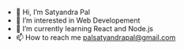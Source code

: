 - 👋 Hi, I’m Satyandra Pal
- 👀 I’m interested in Web Developement
- 🌱 I’m currently learning React and Node.js
- 📫 How to reach me palsatyandrapal@gmail.com

<!---
satyandra7/satyandra7 is a ✨ special ✨ repository because its `README.md` (this file) appears on your GitHub profile.
You can click the Preview link to take a look at your changes.
--->
